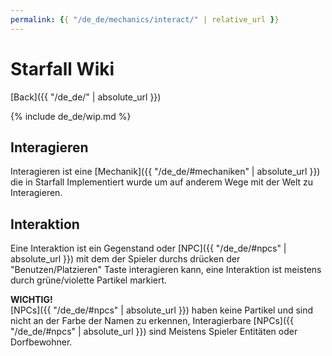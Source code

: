 ```yaml
---
permalink: {{ "/de_de/mechanics/interact/" | relative_url }}
---
```

# <t>Starfall Wiki</t>
[<e>Back</e>]({{ "/de_de/" | absolute_url }})

{% include de_de/wip.md %}

## Interagieren

Interagieren ist eine [<e>Mechanik</e>]({{ "/de_de/#mechaniken" | absolute_url }}) die in Starfall Implementiert wurde um auf anderem Wege mit der Welt zu Interagieren.

## Interaktion
Eine Interaktion ist ein Gegenstand oder [<e>NPC</e>]({{ "/de_de/#npcs" | absolute_url }}) mit dem der Spieler durchs drücken der "Benutzen/Platzieren" Taste interagieren kann, eine Interaktion ist meistens durch grüne/violette Partikel markiert.

**WICHTIG!**<br>
[<e>NPCs</e>]({{ "/de_de/#npcs" | absolute_url }}) haben keine Partikel und sind nicht an der Farbe der Namen zu erkennen, Interagierbare [<e>NPCs</e>]({{ "/de_de/#npcs" | absolute_url }}) sind Meistens Spieler Entitäten oder Dorfbewohner.
